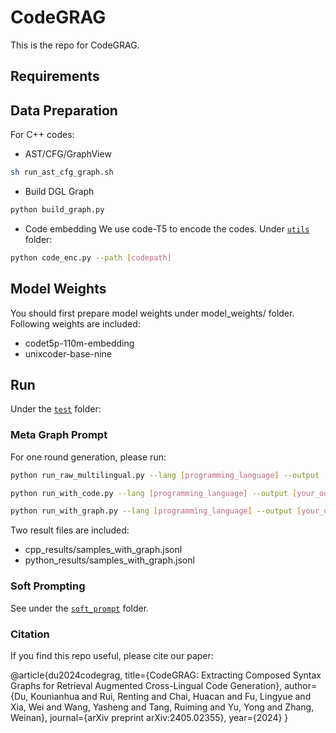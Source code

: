 # CodeGRAG

This is the repo for CodeGRAG.

## Requirements

## Data Preparation
For C++ codes:
- AST/CFG/GraphView
```bash
sh run_ast_cfg_graph.sh
```

- Build DGL Graph
```bash
python build_graph.py
```

- Code embedding
We use code-T5 to encode the codes. Under [`utils`](utils/) folder:
```bash
python code_enc.py --path [codepath]
```

## Model Weights
You should first prepare model weights under model_weights/ folder. Following weights are included:
- codet5p-110m-embedding
- unixcoder-base-nine


## Run
Under the [`test`](test/) folder:

### Meta Graph Prompt
For one round generation, please run:
```bash
python run_raw_multilingual.py --lang [programming_language] --output [your_output_path]
```
```bash
python run_with_code.py --lang [programming_language] --output [your_output_path] --ret_method [retrieval_model] --datapath [retrieval_pool]
```
```bash
python run_with_graph.py --lang [programming_language] --output [your_output_path] --ret_method [retrieval_model] --datapath [retrieval_pool]
```
Two result files are included:
- cpp_results/samples_with_graph.jsonl
- python_results/samples_with_graph.jsonl

### Soft Prompting
See under the [`soft_prompt`](soft_prompt/) folder.

### Citation
If you find this repo useful, please cite our paper:

@article{du2024codegrag,
  title={CodeGRAG: Extracting Composed Syntax Graphs for Retrieval Augmented Cross-Lingual Code Generation},
  author={Du, Kounianhua and Rui, Renting and Chai, Huacan and Fu, Lingyue and Xia, Wei and Wang, Yasheng and Tang, Ruiming and Yu, Yong and Zhang, Weinan},
  journal={arXiv preprint arXiv:2405.02355},
  year={2024}
}

